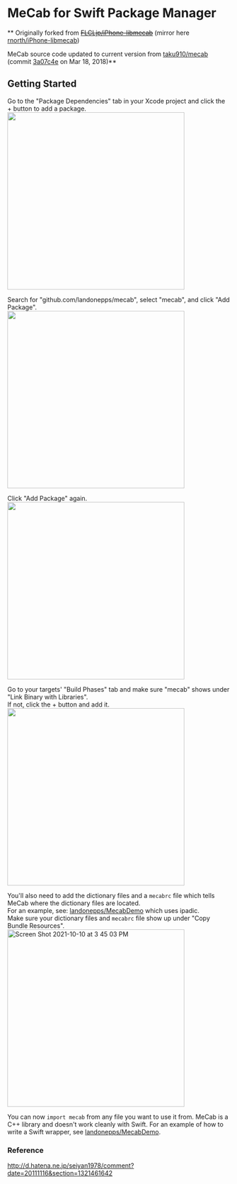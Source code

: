MeCab for Swift Package Manager
=====

**
Originally forked from
[~~FLCLjp/iPhone-libmecab~~](https://github.com/FLCLjp/iPhone-libmecab) (mirror here [rnorth/iPhone-libmecab](https://github.com/rnorth/iPhone-libmecab))

MeCab source code updated to current version from [taku910/mecab](https://github.com/taku910/mecab)
(commit [3a07c4e](https://github.com/taku910/mecab/commit/3a07c4eefaffb4e7a0690a7f4e5e0263d3ddb8a3) on Mar 18, 2018)**

## Getting Started
Go to the "Package Dependencies" tab in your Xcode project and click the + button to add a package.  
<img width="400" src="https://user-images.githubusercontent.com/1572318/136710667-c31b454a-c03e-4cd8-ab83-c35e2d3b0022.png">

Search for "github.com/landonepps/mecab", select "mecab", and click "Add Package".  
<img width="400" src="https://user-images.githubusercontent.com/1572318/136710670-de4ba772-7396-4fa0-a9dd-17f70b903918.png">

Click "Add Package" again.  
<img width="400" src="https://user-images.githubusercontent.com/1572318/136710672-860ceabf-140d-4668-be01-489fa0577e02.png">

Go to your targets' "Build Phases" tab and make sure "mecab" shows under "Link Binary with Libraries".  
If not, click the + button and add it.  
<img width="400" src="https://user-images.githubusercontent.com/1572318/136710674-be587899-a443-4e17-b98b-00d6532ff42c.png">

You'll also need to add the dictionary files and a `mecabrc` file which tells MeCab where the dictionary files are located.  
For an example, see: [landonepps/MecabDemo](https://github.com/landonepps/MecabDemo) which uses ipadic.  
Make sure your dictionary files and `mecabrc` file show up under "Copy Bundle Resources".  
<img width="400" alt="Screen Shot 2021-10-10 at 3 45 03 PM" src="https://user-images.githubusercontent.com/1572318/136710914-837956c6-e683-4bed-979f-1d55bb67dca0.png">

You can now `import mecab` from any file you want to use it from.
MeCab is a C++ library and doesn't work cleanly with Swift. For an example of how to write a Swift wrapper, see [landonepps/MecabDemo](https://github.com/landonepps/MecabDemo).

### Reference
http://d.hatena.ne.jp/seiyan1978/comment?date=20111116&section=1321461642

